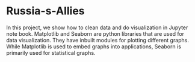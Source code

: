 # Russia-s-Allies
In this project, we show how to clean data and do visualization in Jupyter note book. Matplotlib and Seaborn are python libraries that are used for data visualization. They have inbuilt modules for plotting different graphs. While Matplotlib is used to embed graphs into applications, Seaborn is primarily used for statistical graphs.
